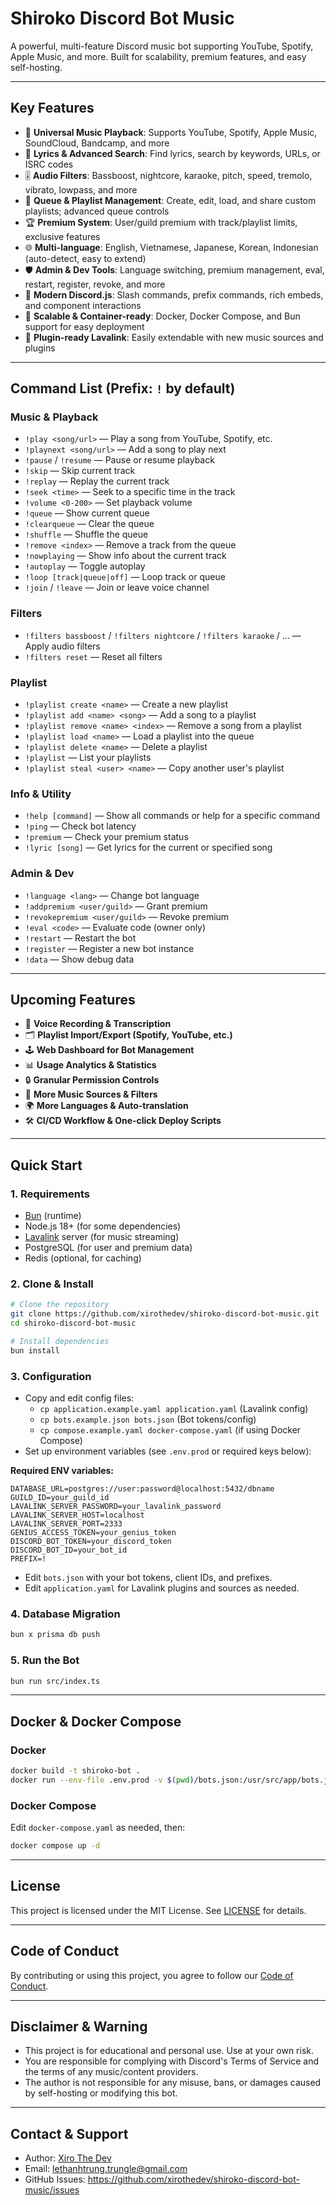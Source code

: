 # Shiroko Discord Bot Music

A powerful, multi-feature Discord music bot supporting YouTube, Spotify, Apple Music, and more. Built for scalability, premium features, and easy self-hosting.

---

## Key Features
- 🎵 **Universal Music Playback**: Supports YouTube, Spotify, Apple Music, SoundCloud, Bandcamp, and more
- 📃 **Lyrics & Advanced Search**: Find lyrics, search by keywords, URLs, or ISRC codes
- 🎚️ **Audio Filters**: Bassboost, nightcore, karaoke, pitch, speed, tremolo, vibrato, lowpass, and more
- 🔁 **Queue & Playlist Management**: Create, edit, load, and share custom playlists; advanced queue controls
- 🏆 **Premium System**: User/guild premium with track/playlist limits, exclusive features
- 🌐 **Multi-language**: English, Vietnamese, Japanese, Korean, Indonesian (auto-detect, easy to extend)
- 🛡️ **Admin & Dev Tools**: Language switching, premium management, eval, restart, register, revoke, and more
- 🤖 **Modern Discord.js**: Slash commands, prefix commands, rich embeds, and component interactions
- 🚀 **Scalable & Container-ready**: Docker, Docker Compose, and Bun support for easy deployment
- 🧩 **Plugin-ready Lavalink**: Easily extendable with new music sources and plugins

---

## Command List (Prefix: `!` by default)

### Music & Playback
- `!play <song/url>` — Play a song from YouTube, Spotify, etc.
- `!playnext <song/url>` — Add a song to play next
- `!pause` / `!resume` — Pause or resume playback
- `!skip` — Skip current track
- `!replay` — Replay the current track
- `!seek <time>` — Seek to a specific time in the track
- `!volume <0-200>` — Set playback volume
- `!queue` — Show current queue
- `!clearqueue` — Clear the queue
- `!shuffle` — Shuffle the queue
- `!remove <index>` — Remove a track from the queue
- `!nowplaying` — Show info about the current track
- `!autoplay` — Toggle autoplay
- `!loop [track|queue|off]` — Loop track or queue
- `!join` / `!leave` — Join or leave voice channel

### Filters
- `!filters bassboost` / `!filters nightcore` / `!filters karaoke` / ... — Apply audio filters
- `!filters reset` — Reset all filters

### Playlist
- `!playlist create <name>` — Create a new playlist
- `!playlist add <name> <song>` — Add a song to a playlist
- `!playlist remove <name> <index>` — Remove a song from a playlist
- `!playlist load <name>` — Load a playlist into the queue
- `!playlist delete <name>` — Delete a playlist
- `!playlist` — List your playlists
- `!playlist steal <user> <name>` — Copy another user's playlist

### Info & Utility
- `!help [command]` — Show all commands or help for a specific command
- `!ping` — Check bot latency
- `!premium` — Check your premium status
- `!lyric [song]` — Get lyrics for the current or specified song

### Admin & Dev
- `!language <lang>` — Change bot language
- `!addpremium <user/guild>` — Grant premium
- `!revokepremium <user/guild>` — Revoke premium
- `!eval <code>` — Evaluate code (owner only)
- `!restart` — Restart the bot
- `!register` — Register a new bot instance
- `!data` — Show debug data

---

## Upcoming Features
- 🎤 **Voice Recording & Transcription**
- 🗂️ **Playlist Import/Export (Spotify, YouTube, etc.)**
- 🕹️ **Web Dashboard for Bot Management**
- 📊 **Usage Analytics & Statistics**
- 🔒 **Granular Permission Controls**
- 🧩 **More Music Sources & Filters**
- 🌍 **More Languages & Auto-translation**
- 🛠️ **CI/CD Workflow & One-click Deploy Scripts**

---

## Quick Start

### 1. Requirements
- [Bun](https://bun.sh/) (runtime)
- Node.js 18+ (for some dependencies)
- [Lavalink](https://github.com/lavalink-devs/Lavalink) server (for music streaming)
- PostgreSQL (for user and premium data)
- Redis (optional, for caching)

### 2. Clone & Install
```bash
# Clone the repository
git clone https://github.com/xirothedev/shiroko-discord-bot-music.git
cd shiroko-discord-bot-music

# Install dependencies
bun install
```

### 3. Configuration
- Copy and edit config files:
  - `cp application.example.yaml application.yaml` (Lavalink config)
  - `cp bots.example.json bots.json` (Bot tokens/config)
  - `cp compose.example.yaml docker-compose.yaml` (if using Docker Compose)
- Set up environment variables (see `.env.prod` or required keys below):

**Required ENV variables:**
```
DATABASE_URL=postgres://user:password@localhost:5432/dbname
GUILD_ID=your_guild_id
LAVALINK_SERVER_PASSWORD=your_lavalink_password
LAVALINK_SERVER_HOST=localhost
LAVALINK_SERVER_PORT=2333
GENIUS_ACCESS_TOKEN=your_genius_token
DISCORD_BOT_TOKEN=your_discord_token
DISCORD_BOT_ID=your_bot_id
PREFIX=!
```

- Edit `bots.json` with your bot tokens, client IDs, and prefixes.
- Edit `application.yaml` for Lavalink plugins and sources as needed.

### 4. Database Migration
```bash
bun x prisma db push
```

### 5. Run the Bot
```bash
bun run src/index.ts
```

---

## Docker & Docker Compose

### Docker
```bash
docker build -t shiroko-bot .
docker run --env-file .env.prod -v $(pwd)/bots.json:/usr/src/app/bots.json shiroko-bot
```

### Docker Compose
Edit `docker-compose.yaml` as needed, then:
```bash
docker compose up -d
```

---

## License
This project is licensed under the MIT License. See [LICENSE](./LICENSE) for details.

---

## Code of Conduct
By contributing or using this project, you agree to follow our [Code of Conduct](./CODE_OF_CONDUCT.md).

---

## Disclaimer & Warning
- This project is for educational and personal use. Use at your own risk.
- You are responsible for complying with Discord's Terms of Service and the terms of any music/content providers.
- The author is not responsible for any misuse, bans, or damages caused by self-hosting or modifying this bot.

---

## Contact & Support
- Author: [Xiro The Dev](https://www.facebook.com/xirothedev/)
- Email: lethanhtrung.trungle@gmail.com
- GitHub Issues: https://github.com/xirothedev/shiroko-discord-bot-music/issues
